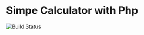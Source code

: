 # Simpe Calculator with Php
[![Build Status](https://travis-ci.org/boennemann/badges.svg?branch=master)](https://travis-ci.org/boennemann/badges)
